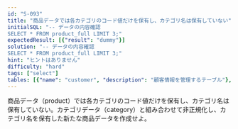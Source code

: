 ```yaml
---
id: "S-093"
title: "商品データでは各カテゴリのコード値だけを保有し、カテゴリ名は保有していない"
initialSQL: "-- データの内容確認
SELECT * FROM product_full LIMIT 3;"
expectedResult: [{"result": "dummy"}]
solution: "-- データの内容確認
SELECT * FROM product_full LIMIT 3;"
hint: "ヒントはありません"
difficulty: "hard"
tags: ["select"]
tables: [{"name": "customer", "description": "顧客情報を管理するテーブル"}, {"name": "receipt", "description": "レシート明細データを管理するテーブル"}, {"name": "store", "description": "店舗情報を管理するテーブル"}, {"name": "product", "description": "商品情報を管理するテーブル"}, {"name": "category", "description": "カテゴリ情報を管理するテーブル"}]
---
```


商品データ（product）では各カテゴリのコード値だけを保有し、カテゴリ名は保有していない。カテゴリデータ（category）と組み合わせて非正規化し、カテゴリ名を保有した新たな商品データを作成せよ。